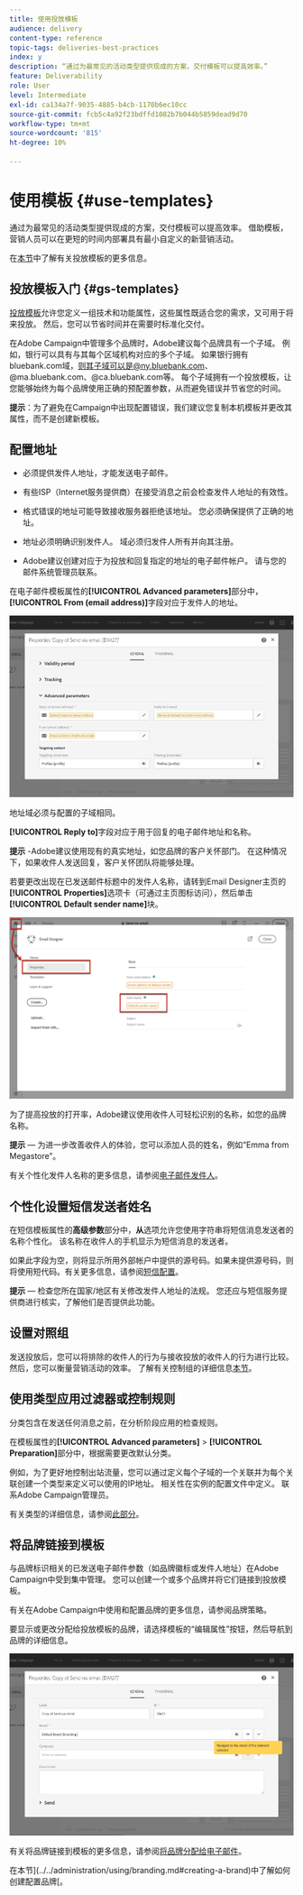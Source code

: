 ```yaml
---
title: 使用投放模板
audience: delivery
content-type: reference
topic-tags: deliveries-best-practices
index: y
description: “通过为最常见的活动类型提供现成的方案，交付模板可以提高效率。”
feature: Deliverability
role: User
level: Intermediate
exl-id: ca134a7f-9035-4885-b4cb-1170b6ec10cc
source-git-commit: fcb5c4a92f23bdffd1082b7b044b5859dead9d70
workflow-type: tm+mt
source-wordcount: '815'
ht-degree: 10%

---
```


# 使用模板 {#use-templates}

通过为最常见的活动类型提供现成的方案，交付模板可以提高效率。 借助模板，营销人员可以在更短的时间内部署具有最小自定义的新营销活动。

在[本节](../../start/using/marketing-activity-templates.md)中了解有关投放模板的更多信息。

## 投放模板入门 {#gs-templates}

[投放模板](../../start/using/marketing-activity-templates.md#creating-a-new-template)允许您定义一组技术和功能属性，这些属性既适合您的需求，又可用于将来投放。 然后，您可以节省时间并在需要时标准化交付。

在Adobe Campaign中管理多个品牌时，Adobe建议每个品牌具有一个子域。 例如，银行可以具有与其每个区域机构对应的多个子域。 如果银行拥有bluebank.com域，则其子域可以是@ny.bluebank.com、@ma.bluebank.com、@ca.bluebank.com等。 每个子域拥有一个投放模板，让您能够始终为每个品牌使用正确的预配置参数，从而避免错误并节省您的时间。

**提示**：为了避免在Campaign中出现配置错误，我们建议您复制本机模板并更改其属性，而不是创建新模板。

## 配置地址

* 必须提供发件人地址，才能发送电子邮件。

* 有些ISP（Internet服务提供商）在接受消息之前会检查发件人地址的有效性。

* 格式错误的地址可能导致接收服务器拒绝该地址。 您必须确保提供了正确的地址。

* 地址必须明确识别发件人。 域必须归发件人所有并向其注册。

* Adobe建议创建对应于为投放和回复指定的地址的电子邮件帐户。 请与您的邮件系统管理员联系。

在电子邮件模板属性的&#x200B;**[!UICONTROL Advanced parameters]**&#x200B;部分中，**[!UICONTROL From (email address)]**&#x200B;字段对应于发件人的地址。

![](assets/template-parameters.png)

地址域必须与配置的子域相同。

**[!UICONTROL Reply to]**&#x200B;字段对应于用于回复的电子邮件地址和名称。

**提示** -Adobe建议使用现有的真实地址，如您品牌的客户关怀部门。 在这种情况下，如果收件人发送回复，客户关怀团队将能够处理。

若要更改出现在已发送邮件标题中的发件人名称，请转到Email Designer主页的&#x200B;**[!UICONTROL Properties]**&#x200B;选项卡（可通过主页图标访问），然后单击&#x200B;**[!UICONTROL Default sender name]**&#x200B;块。

![](assets/template-content.png)

为了提高投放的打开率，Adobe建议使用收件人可轻松识别的名称，如您的品牌名称。

**提示** — 为进一步改善收件人的体验，您可以添加人员的姓名，例如“Emma from Megastore”。

有关个性化发件人名称的更多信息，请参阅[电子邮件发件人](../../designing/using/subject-line.md#email-sender)。

## 个性化设置短信发送者姓名

在短信模板属性的&#x200B;**高级参数**&#x200B;部分中，**从**&#x200B;选项允许您使用字符串将短信消息发送者的名称个性化。 该名称在收件人的手机显示为短信消息的发送者。

如果此字段为空，则将显示所用外部帐户中提供的源号码。如果未提供源号码，则将使用短代码。有关更多信息，请参阅[短信配置](../../administration/using/configuring-sms-channel.md)。

**提示** — 检查您所在国家/地区有关修改发件人地址的法规。 您还应与短信服务提供商进行核实，了解他们是否提供此功能。

## 设置对照组

发送投放后，您可以将排除的收件人的行为与接收投放的收件人的行为进行比较。 然后，您可以衡量营销活动的效率。 了解有关控制组的详细信息[本节](../../sending/using/control-group.md)。

## 使用类型应用过滤器或控制规则

分类包含在发送任何消息之前，在分析阶段应用的检查规则。

在模板属性的&#x200B;**[!UICONTROL Advanced parameters]** > **[!UICONTROL Preparation]**&#x200B;部分中，根据需要更改默认分类。

例如，为了更好地控制出站流量，您可以通过定义每个子域的一个关联并为每个关联创建一个类型来定义可以使用的IP地址。 相关性在实例的配置文件中定义。 联系Adobe Campaign管理员。

有关类型的详细信息，请参阅[此部分](../../sending/using/managing-typologies.md)。

## 将品牌链接到模板

与品牌标识相关的已发送电子邮件参数（如品牌徽标或发件人地址）在Adobe Campaign中受到集中管理。 您可以创建一个或多个品牌并将它们链接到投放模板。

有关在Adobe Campaign中使用和配置品牌的更多信息，请参阅品牌策略。

要显示或更改分配给投放模板的品牌，请选择模板的“编辑属性”按钮，然后导航到品牌的详细信息。

![](assets/template-brand.png)

有关将品牌链接到模板的更多信息，请参阅[将品牌分配给电子邮件](../../administration/using/branding.md#assigning-a-brand-to-an-email)。

在本节](../../administration/using/branding.md#creating-a-brand)中了解如何创建配置品牌[。
